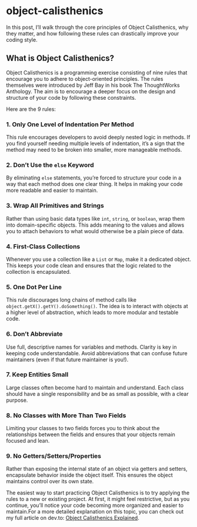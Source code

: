 # object-calisthenics

In this post, I’ll walk through the core principles of Object Calisthenics, why they matter, and how following these rules can drastically improve your coding style.

## What is Object Calisthenics?
Object Calisthenics is a programming exercise consisting of nine rules that encourage you to adhere to object-oriented principles. The rules themselves were introduced by Jeff Bay in his book The ThoughtWorks Anthology. The aim is to encourage a deeper focus on the design and structure of your code by following these constraints.

Here are the 9 rules:

### 1. Only One Level of Indentation Per Method
This rule encourages developers to avoid deeply nested logic in methods. If you find yourself needing multiple levels of indentation, it’s a sign that the method may need to be broken into smaller, more manageable methods.

### 2. Don’t Use the `else` Keyword
By eliminating `else` statements, you’re forced to structure your code in a way that each method does one clear thing. It helps in making your code more readable and easier to maintain.

### 3. Wrap All Primitives and Strings
Rather than using basic data types like `int`, `string`, or `boolean`, wrap them into domain-specific objects. This adds meaning to the values and allows you to attach behaviors to what would otherwise be a plain piece of data.

### 4. First-Class Collections
Whenever you use a collection like a `List` or `Map`, make it a dedicated object. This keeps your code clean and ensures that the logic related to the collection is encapsulated.

### 5. One Dot Per Line
This rule discourages long chains of method calls like `object.getX().getY().doSomething()`. The idea is to interact with objects at a higher level of abstraction, which leads to more modular and testable code.

### 6. Don’t Abbreviate
Use full, descriptive names for variables and methods. Clarity is key in keeping code understandable. Avoid abbreviations that can confuse future maintainers (even if that future maintainer is you!).

### 7. Keep Entities Small
Large classes often become hard to maintain and understand. Each class should have a single responsibility and be as small as possible, with a clear purpose.

### 8. No Classes with More Than Two Fields
Limiting your classes to two fields forces you to think about the relationships between the fields and ensures that your objects remain focused and lean.

### 9. No Getters/Setters/Properties
Rather than exposing the internal state of an object via getters and setters, encapsulate behavior inside the object itself. This ensures the object maintains control over its own state.


The easiest way to start practicing Object Calisthenics is to try applying the rules to a new or existing project. At first, it might feel restrictive, but as you continue, you’ll notice your code becoming more organized and easier to maintain.For a more detailed explanation on this topic, you can check out my full article on dev.to: [Object Calisthenics Explained](https://dev.to/muzammilnm/understanding-object-calisthenics-writing-cleaner-code-maj).